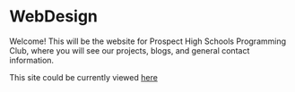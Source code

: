 # WebDesign

Welcome! This will be the website for Prospect High Schools Programming Club, where you will see our projects, blogs, and general contact information. 

This site could be currently viewed [here](https://prospect-programming-club.github.io/WebDesign/homepage.html)
